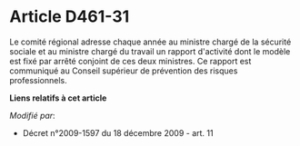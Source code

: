 # Article D461-31

Le comité régional adresse chaque année au ministre chargé de la sécurité sociale et au ministre chargé du travail un rapport
d'activité dont le modèle est fixé par arrêté conjoint de ces deux ministres. Ce rapport est communiqué au Conseil supérieur
de prévention des risques professionnels.

**Liens relatifs à cet article**

_Modifié par_:

  - Décret n°2009-1597 du 18 décembre 2009 - art. 11
